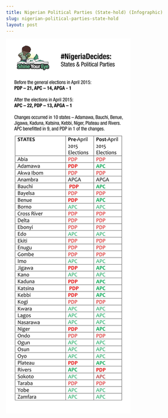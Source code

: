 ```yaml
---
title: Nigerian Political Parties (State-hold) (Infographic)
slug: nigerian-political-parties-state-hold
layout: post
---
```


![Nigerian Political Parties (States)](/media_root/file_archive/Nigerian_States_Governors_Party_Spread_Before_2015_Elections.jpg "Nigerian Political Parties (State-hold)")

